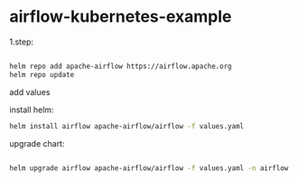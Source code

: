 # airflow-kubernetes-example


1.step:

```zsh

helm repo add apache-airflow https://airflow.apache.org
helm repo update

```

add values 

install helm:
```zsh
helm install airflow apache-airflow/airflow -f values.yaml
```
upgrade chart:
```zsh

helm upgrade airflow apache-airflow/airflow -f values.yaml -n airflow


```

